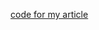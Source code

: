 [code for my article](http://christopher5106.github.io/reinforcement/learning/2017/12/01/python-dash-evaluate-true-skills-reinforcement-learning-agents-distributed-cluster.html)
